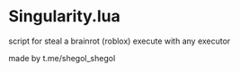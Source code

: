 # Singularity.lua

script for steal a brainrot (roblox) execute with any executor

made by t.me/shegol_shegol
